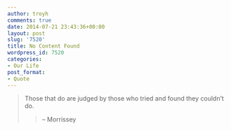 ```yaml
---
author: troyh
comments: true
date: 2014-07-21 23:43:36+00:00
layout: post
slug: '7520'
title: No Content Found
wordpress_id: 7520
categories:
- Our Life
post_format:
- Quote
---
```


<blockquote>Those that do are judged by those who tried and found they couldn’t do.

> 
> – Morrissey
> 
> 
</blockquote>
